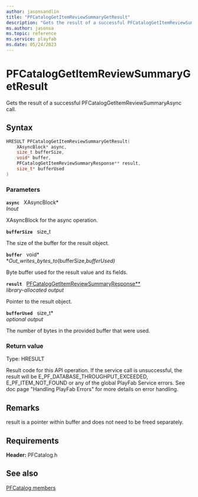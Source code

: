 ```yaml
---
author: jasonsandlin
title: "PFCatalogGetItemReviewSummaryGetResult"
description: "Gets the result of a successful PFCatalogGetItemReviewSummaryAsync call."
ms.author: jasonsa
ms.topic: reference
ms.service: playfab
ms.date: 05/24/2023
---
```


# PFCatalogGetItemReviewSummaryGetResult  

Gets the result of a successful PFCatalogGetItemReviewSummaryAsync call.  

## Syntax  
  
```cpp
HRESULT PFCatalogGetItemReviewSummaryGetResult(  
    XAsyncBlock* async,  
    size_t bufferSize,  
    void* buffer,  
    PFCatalogGetItemReviewSummaryResponse** result,  
    size_t* bufferUsed  
)  
```  
  
### Parameters  
  
**`async`** &nbsp; XAsyncBlock*  
*_Inout_*  
  
XAsyncBlock for the async operation.  
  
**`bufferSize`** &nbsp; size_t  
  
The size of the buffer for the result object.  
  
**`buffer`** &nbsp; void*  
*_Out_writes_bytes_to_(bufferSize,*bufferUsed)*  
  
Byte buffer used for the result value and its fields.  
  
**`result`** &nbsp; [PFCatalogGetItemReviewSummaryResponse**](../../pfcatalogtypes/structs/pfcataloggetitemreviewsummaryresponse.md)  
*library-allocated output*  
  
Pointer to the result object.  
  
**`bufferUsed`** &nbsp; size_t*  
*optional output*  
  
The number of bytes in the provided buffer that were used.  
  
  
### Return value
Type: HRESULT
  
Result code for this API operation. If the service call is unsuccessful, the result will be E_PF_DATABASE_THROUGHPUT_EXCEEDED, E_PF_ITEM_NOT_FOUND or any of the global PlayFab Service errors. See doc page "Handling PlayFab Errors" for more details on error handling.
  
## Remarks  
  
result is a pointer within buffer and does not need to be freed separately.
  
## Requirements  
  
**Header:** PFCatalog.h
  
## See also  
[PFCatalog members](../pfcatalog_members.md)  

  
  
